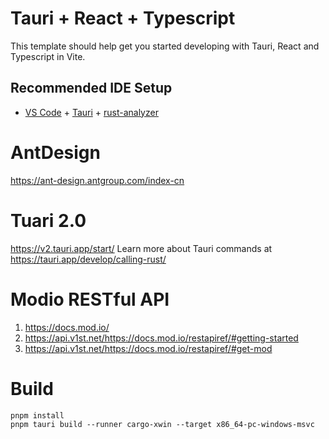 # Tauri + React + Typescript

This template should help get you started developing with Tauri, React and Typescript in Vite.

## Recommended IDE Setup

- [VS Code](https://code.visualstudio.com/) + [Tauri](https://marketplace.visualstudio.com/items?itemName=tauri-apps.tauri-vscode) + [rust-analyzer](https://marketplace.visualstudio.com/items?itemName=rust-lang.rust-analyzer)


# AntDesign
https://ant-design.antgroup.com/index-cn


# Tuari 2.0
https://v2.tauri.app/start/
Learn more about Tauri commands at https://tauri.app/develop/calling-rust/

# Modio RESTful API
1. https://docs.mod.io/
2. https://api.v1st.net/https://docs.mod.io/restapiref/#getting-started
3. https://api.v1st.net/https://docs.mod.io/restapiref/#get-mod

# Build
```
pnpm install 
pnpm tauri build --runner cargo-xwin --target x86_64-pc-windows-msvc
 ```
